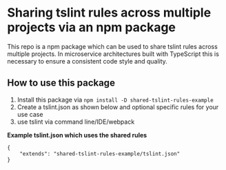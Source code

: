 # Sharing tslint rules across multiple projects via an npm package

This repo is a npm package which can be used to share tslint rules across multiple projects.
In microservice architectures built with TypeScript this is necessary to ensure a consistent code style and quality.


## How to use this package

1. Install this package via ```npm install -D shared-tslint-rules-example```
2. Create a tslint.json as shown below and optional specific rules for your use case
3. use tslint via command line/IDE/webpack

**Example tslint.json which uses the shared rules**
```
{
    "extends": "shared-tslint-rules-example/tslint.json"
}
```
